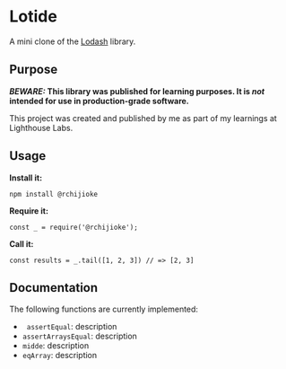# Lotide

A mini clone of the [Lodash](https://lodash.com) library.

## Purpose

**_BEWARE:_ This library was published for learning purposes. It is _not_ intended for use in production-grade software.**

This project was created and published by me as part of my learnings at Lighthouse Labs. 

## Usage

**Install it:**

`npm install @rchijioke`

**Require it:**

`const _ = require('@rchijioke');`

**Call it:**

`const results = _.tail([1, 2, 3]) // => [2, 3]`

## Documentation

The following functions are currently implemented:

* ` assertEqual`: description
* `assertArraysEqual`: description
* `midde`: description
* `eqArray`: description
